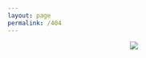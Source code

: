 ```yaml
---
layout: page
permalink: /404
---
```

<div style="text-align: center">
  <img src="https://upload.wikimedia.org/wikipedia/commons/8/8b/Poland_can_not_into_finding_of_requested_file.png">
</div>
